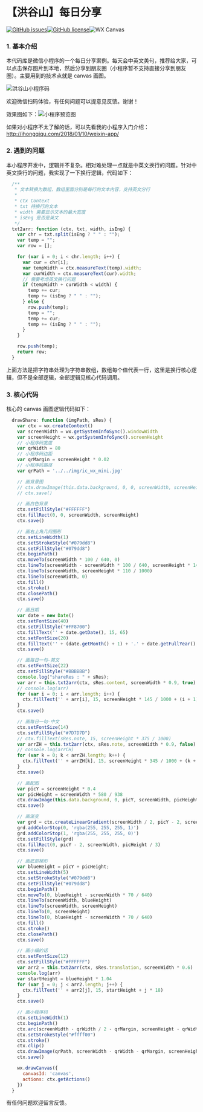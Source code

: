 # 【洪谷山】每日分享

[![GitHub issues](https://img.shields.io/github/issues/jingle1267/HelloCodeDev.svg)](https://github.com/jingle1267/HelloCodeDev/issues)[![GitHub license](https://img.shields.io/github/license/jingle1267/HelloCodeDev.svg)](https://github.com/jingle1267/HelloCodeDev/blob/master/LICENSE)![WX Canvas](https://img.shields.io/badge/wx-canvas-green.svg)

### 1. 基本介绍

本代码库是微信小程序的一个每日分享案例。每天会中英文美句，推荐给大家，可以点击保存图片到本地，然后分享到朋友圈（小程序暂不支持直接分享到朋友圈）。主要用到的技术点就是 canvas 画图。

![洪谷山小程序码](doc/gh_4d67d640e67d_430.jpg)

欢迎微信扫码体验，有任何问题可以提意见反馈。谢谢！

效果图如下：![小程序预览图](doc/preview20181117.jpeg)

如果对小程序不太了解的话，可以先看我的小程序入门介绍：http://ihongqiqu.com/2018/01/10/weixin-app/

### 2. 遇到的问题

本小程序开发中，逻辑并不复杂。相对难处理一点就是中英文换行的问题。针对中英文换行的问题，我实现了一下换行逻辑，代码如下：

```javascript
  /**
   * 文本转换为数组，数组里面分别是每行的文本内容，支持英文分行
   * 
   * ctx Context
   * txt 待换行的文本
   * width 需要显示文本的最大宽度
   * isEng 是否是英文
   */
  txt2arr: function (ctx, txt, width, isEng) {
    var chr = txt.split(isEng ? " " : "");
    var temp = "";
    var row = [];

    for (var i = 0; i < chr.length; i++) {
      var cur = chr[i];
      var tempWidth = ctx.measureText(temp).width;
      var curWidth = ctx.measureText(cur).width;
      // 需要考虑英文换行问题
      if (tempWidth + curWidth < width) {
        temp += cur;
        temp += (isEng ? " " : "");
      } else {
        row.push(temp);
        temp = "";
        temp += cur;
        temp += (isEng ? " " : "");
      }
    }

    row.push(temp);
    return row;
  }
```

上面方法是把字符串处理为字符串数组，数组每个值代表一行，这里是换行核心逻辑，但不是全部逻辑，全部逻辑见核心代码调用。

### 3. 核心代码

核心的 canvas 画图逻辑代码如下：

```javascript
  drawShare: function (imgPath, sRes) {
    var ctx = wx.createContext()
    var screenWidth = wx.getSystemInfoSync().windowWidth
    var screenHeight = wx.getSystemInfoSync().screenHeight
    // 小程序码宽度
    var qrWidth = 80
    // 小程序码边距
    var qrMargin = screenHeight * 0.02
    // 小程序码路径
    var qrPath = '../../img/ic_wx_mini.jpg'

    // 画背景图
    // ctx.drawImage(this.data.background, 0, 0, screenWidth, screenHeight - 30)
    // ctx.save()

    // 画白色背景
    ctx.setFillStyle("#FFFFFF")
    ctx.fillRect(0, 0, screenWidth, screenHeight)
    ctx.save()

    // 画右上角几何图形
    ctx.setLineWidth(1)
    ctx.setStrokeStyle("#079dd8")
    ctx.setFillStyle("#079dd8")
    ctx.beginPath()
    ctx.moveTo(screenWidth * 100 / 640, 0)
    ctx.lineTo(screenWidth - screenWidth * 100 / 640, screenHeight * 140 / 1000)
    ctx.lineTo(screenWidth, screenHeight * 110 / 1000)
    ctx.lineTo(screenWidth, 0)
    ctx.fill()
    ctx.stroke()
    ctx.closePath()
    ctx.save()

    // 画日期
    var date = new Date()
    ctx.setFontSize(40)
    ctx.setFillStyle("#FF8700")
    ctx.fillText('' + date.getDate(), 15, 65)
    ctx.setFontSize(20)
    ctx.fillText('' + (date.getMonth() + 1) + '.' + date.getFullYear(), 70, 65)
    ctx.save()

    // 画每日一句-英文
    ctx.setFontSize(22)
    ctx.setFillStyle("#BBBBBB")
    console.log("shareRes : " + sRes);
    var arr = this.txt2arr(ctx, sRes.content, screenWidth * 0.9, true)
    // console.log(arr)
    for (var i = 0; i < arr.length; i++) {
      ctx.fillText('' + arr[i], 15, screenHeight * 145 / 1000 + (i + 1) * 24)
    }
    ctx.save()

    // 画每日一句-中文
    ctx.setFontSize(14)
    ctx.setFillStyle("#7D7D7D")
    // ctx.fillText(sRes.note, 15, screenHeight * 375 / 1000)
    var arrZH = this.txt2arr(ctx, sRes.note, screenWidth * 0.9, false)
    // console.log(arrCH)
    for (var k = 0; k < arrZH.length; k++) {
      ctx.fillText('' + arrZH[k], 15, screenHeight * 345 / 1000 + (k + 1) * 16)
    }
    ctx.save()

    // 画配图
    var picY = screenHeight * 0.4
    var picHeight = screenWidth * 580 / 938
    ctx.drawImage(this.data.background, 0, picY, screenWidth, picHeight)
    ctx.save()

    // 画渐变
    var grd = ctx.createLinearGradient(screenWidth / 2, picY - 2, screenWidth / 2, picY * 1.3);
    grd.addColorStop(0, 'rgba(255, 255, 255, 1)')
    grd.addColorStop(1, 'rgba(255, 255, 255, 0)')
    ctx.setFillStyle(grd)
    ctx.fillRect(0, picY - 2, screenWidth, picHeight / 3)
    ctx.save()

    // 画底部梯形
    var blueHeight = picY + picHeight;
    ctx.setLineWidth(5)
    ctx.setStrokeStyle("#079dd8")
    ctx.setFillStyle("#079dd8")
    ctx.beginPath()
    ctx.moveTo(0, blueHeight - screenWidth * 70 / 640)
    ctx.lineTo(screenWidth, blueHeight)
    ctx.lineTo(screenWidth, screenHeight)
    ctx.lineTo(0, screenHeight)
    ctx.lineTo(0, blueHeight - screenWidth * 70 / 640)
    ctx.fill()
    ctx.stroke()
    ctx.closePath()
    ctx.save()

    // 画小编的话
    ctx.setFontSize(12)
    ctx.setFillStyle("#FFFFFF")
    var arr2 = this.txt2arr(ctx, sRes.translation, screenWidth * 0.6)
    console.log(arr)
    var startHeight = blueHeight * 1.04
    for (var j = 0; j < arr2.length; j++) {
      ctx.fillText('' + arr2[j], 15, startHeight + j * 18)
    }
    ctx.save()

    // 画小程序码
    ctx.setLineWidth(1)
    ctx.beginPath()
    ctx.arc(screenWidth - qrWidth / 2 - qrMargin, screenHeight - qrWidth / 2 - qrMargin, qrWidth / 2, 0, 2 * Math.PI)
    ctx.setStrokeStyle("#ffff00")
    ctx.stroke()
    ctx.clip()
    ctx.drawImage(qrPath, screenWidth - qrWidth - qrMargin, screenHeight - qrWidth - qrMargin, qrWidth, qrWidth)
    ctx.save()

    wx.drawCanvas({
      canvasId: 'canvas',
      actions: ctx.getActions()
    })
  }
```

有任何问题欢迎留言反馈。
